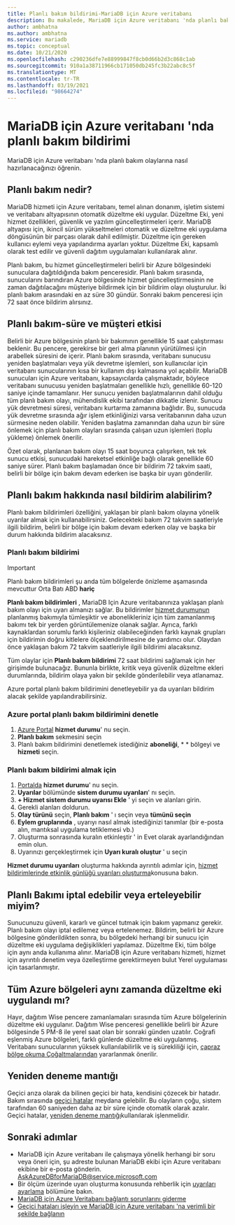 ```yaml
---
title: Planlı bakım bildirimi-MariaDB için Azure veritabanı
description: Bu makalede, MariaDB için Azure veritabanı 'nda planlı bakım bildirimi özelliği açıklanmaktadır
author: ambhatna
ms.author: ambhatna
ms.service: mariadb
ms.topic: conceptual
ms.date: 10/21/2020
ms.openlocfilehash: c290236dfe7e88999847f8cb0d66b2d3c868c1ab
ms.sourcegitcommit: 910a1a38711966cb171050db245fc3b22abc8c5f
ms.translationtype: MT
ms.contentlocale: tr-TR
ms.lasthandoff: 03/19/2021
ms.locfileid: "98664274"
---
```

# <a name="planned-maintenance-notification-in-azure-database-for-mariadb"></a>MariaDB için Azure veritabanı 'nda planlı bakım bildirimi

MariaDB için Azure veritabanı 'nda planlı bakım olaylarına nasıl hazırlanacağınızı öğrenin.

## <a name="what-is-a-planned-maintenance"></a>Planlı bakım nedir?

MariaDB hizmeti için Azure veritabanı, temel alınan donanım, işletim sistemi ve veritabanı altyapısının otomatik düzeltme eki uygular. Düzeltme Eki, yeni hizmet özellikleri, güvenlik ve yazılım güncelleştirmeleri içerir. MariaDB altyapısı için, ikincil sürüm yükseltmeleri otomatik ve düzeltme eki uygulama döngüsünün bir parçası olarak dahil edilmiştir. Düzeltme için gereken kullanıcı eylemi veya yapılandırma ayarları yoktur. Düzeltme Eki, kapsamlı olarak test edilir ve güvenli dağıtım uygulamaları kullanılarak alınır.

Planlı bakım, bu hizmet güncelleştirmeleri belirli bir Azure bölgesindeki sunuculara dağıtıldığında bakım penceresidir. Planlı bakım sırasında, sunucularını barındıran Azure bölgesinde hizmet güncelleştirmesinin ne zaman dağıtılacağını müşteriye bildirmek için bir bildirim olayı oluşturulur. İki planlı bakım arasındaki en az süre 30 gündür. Sonraki bakım penceresi için 72 saat önce bildirim alırsınız.

## <a name="planned-maintenance---duration-and-customer-impact"></a>Planlı bakım-süre ve müşteri etkisi

Belirli bir Azure bölgesinin planlı bir bakımının genellikle 15 saat çalıştırması beklenir. Bu pencere, gerekirse bir geri alma planının yürütülmesi için arabellek süresini de içerir. Planlı bakım sırasında, veritabanı sunucusu yeniden başlatmaları veya yük devretme işlemleri, son kullanıcılar için veritabanı sunucularının kısa bir kullanım dışı kalmasına yol açabilir. MariaDB sunucuları için Azure veritabanı, kapsayıcılarda çalışmaktadır, böylece veritabanı sunucusu yeniden başlatmaları genellikle hızlı, genellikle 60-120 saniye içinde tamamlanır. Her sunucu yeniden başlatmalarının dahil olduğu tüm planlı bakım olayı, mühendislik ekibi tarafından dikkatle izlenir. Sunucu yük devretmesi süresi, veritabanı kurtarma zamanına bağlıdır. Bu, sunucuda yük devretme sırasında ağır işlem etkinliğinizi varsa veritabanının daha uzun sürmesine neden olabilir. Yeniden başlatma zamanından daha uzun bir süre önlemek için planlı bakım olayları sırasında çalışan uzun işlemleri (toplu yükleme) önlemek önerilir.

Özet olarak, planlanan bakım olayı 15 saat boyunca çalışırken, tek tek sunucu etkisi, sunucudaki hareketsel etkinliğe bağlı olarak genellikle 60 saniye sürer. Planlı bakım başlamadan önce bir bildirim 72 takvim saati, belirli bir bölge için bakım devam ederken ise başka bir uyarı gönderilir.

## <a name="how-can-i-get-notified-of-planned-maintenance"></a>Planlı bakım hakkında nasıl bildirim alabilirim?

Planlı bakım bildirimleri özelliğini, yaklaşan bir planlı bakım olayına yönelik uyarılar almak için kullanabilirsiniz. Gelecekteki bakım 72 takvim saatleriyle ilgili bildirim, belirli bir bölge için bakım devam ederken olay ve başka bir durum hakkında bildirim alacaksınız.

### <a name="planned-maintenance-notification"></a>Planlı bakım bildirimi

> [!IMPORTANT]
> Planlı bakım bildirimleri şu anda tüm bölgelerde önizleme aşamasında mevcuttur Orta Batı ABD **hariç**

**Planlı bakım bildirimleri** , MariaDB Için Azure veritabanınıza yaklaşan planlı bakım olayı için uyarı almanızı sağlar. Bu bildirimler [hizmet durumunun](../service-health/overview.md) planlanmış bakımıyla tümleşiktir ve abonelikleriniz için tüm zamanlanmış bakımı tek bir yerden görüntülemenize olanak sağlar. Ayrıca, farklı kaynaklardan sorumlu farklı kişileriniz olabileceğinden farklı kaynak grupları için bildirimin doğru kitlelere ölçeklendirilmesine de yardımcı olur. Olaydan önce yaklaşan bakım 72 takvim saatleriyle ilgili bildirimi alacaksınız.

Tüm olaylar için **Planlı bakım bildirimi** 72 saat bildirimi sağlamak için her girişimde bulunacağız. Bununla birlikte, kritik veya güvenlik düzeltme ekleri durumlarında, bildirim olaya yakın bir şekilde gönderilebilir veya atlanamaz.

Azure portal planlı bakım bildirimini denetleyebilir ya da uyarıları bildirim alacak şekilde yapılandırabilirsiniz. 

### <a name="check-planned-maintenance-notification-from-azure-portal"></a>Azure portal planlı bakım bildirimini denetle

1. [Azure Portal](https://portal.azure.com) **hizmet durumu**' nu seçin.
2. **Planlı bakım** sekmesini seçin
3. Planlı bakım bildirimini denetlemek istediğiniz **aboneliği**, * * bölgeyi ve **hizmeti** seçin. 
   
### <a name="to-receive-planned-maintenance-notification"></a>Planlı bakım bildirimi almak için

1. [Portalda](https://portal.azure.com) **hizmet durumu**' nu seçin.
2. **Uyarılar** bölümünde **sistem durumu uyarıları**' nı seçin.
3. **+ Hizmet sistem durumu uyarısı Ekle** ' yi seçin ve alanları girin.
4. Gerekli alanları doldurun. 
5. **Olay türünü** seçin, **Planlı bakım** ' ı seçin veya **tümünü seçin**
6. **Eylem gruplarında** , uyarıyı nasıl almak istediğinizi tanımlar (bir e-posta alın, mantıksal uygulama tetiklemesi vb.)  
7. Oluşturma sonrasında kuralın etkinleştir ' in Evet olarak ayarlandığından emin olun.
8. Uyarınızı gerçekleştirmek için **Uyarı kuralı oluştur** ' u seçin

**Hizmet durumu uyarıları** oluşturma hakkında ayrıntılı adımlar için, [hizmet bildirimlerinde etkinlik günlüğü uyarıları oluşturma](../service-health/alerts-activity-log-service-notifications-portal.md)konusuna bakın.

## <a name="can-i-cancel-or-postpone-planned-maintenance"></a>Planlı Bakımı iptal edebilir veya erteleyebilir miyim?

Sunucunuzu güvenli, kararlı ve güncel tutmak için bakım yapmanız gerekir. Planlı bakım olayı iptal edilemez veya ertelenemez. Bildirim, belirli bir Azure bölgesine gönderildikten sonra, bu bölgedeki herhangi bir sunucu için düzeltme eki uygulama değişiklikleri yapılamaz. Düzeltme Eki, tüm bölge için aynı anda kullanıma alınır. MariaDB için Azure veritabanı hizmeti, hizmet için ayrıntılı denetim veya özelleştirme gerektirmeyen bulut Yerel uygulaması için tasarlanmıştır.

## <a name="are-all-the-azure-regions-patched-at-the-same-time"></a>Tüm Azure bölgeleri aynı zamanda düzeltme eki uygulandı mı?

Hayır, dağıtım Wise pencere zamanlamaları sırasında tüm Azure bölgelerinin düzeltme eki uygulanır. Dağıtım Wise penceresi genellikle belirli bir Azure bölgesinde 5 PM-8 ile yerel saat olan bir sonraki günden uzatılır. Coğrafi eşlenmiş Azure bölgeleri, farklı günlerde düzeltme eki uygulanmış. Veritabanı sunucularının yüksek kullanılabilirlik ve iş sürekliliği için, [çapraz bölge okuma Çoğaltmalarından](./concepts-read-replicas.md#cross-region-replication) yararlanmak önerilir.

## <a name="retry-logic"></a>Yeniden deneme mantığı

Geçici arıza olarak da bilinen geçici bir hata, kendisini çözecek bir hatadır. Bakım sırasında [geçici hatalar](./concepts-connectivity.md#transient-errors) meydana gelebilir. Bu olayların çoğu, sistem tarafından 60 saniyeden daha az bir süre içinde otomatik olarak azalır. Geçici hatalar, [yeniden deneme mantığı](./concepts-connectivity.md#handling-transient-errors)kullanılarak işlenmelidir.


## <a name="next-steps"></a>Sonraki adımlar

- MariaDB için Azure veritabanı ile çalışmaya yönelik herhangi bir soru veya öneri için, şu adreste bulunan MariaDB ekibi için Azure veritabanı ekibine bir e-posta gönderin. AskAzureDBforMariaDB@service.microsoft.com
- Bir ölçüm üzerinde uyarı oluşturma konusunda rehberlik için [uyarıları ayarlama](howto-alert-metric.md) bölümüne bakın.
- [MariaDB için Azure Veritabanı bağlantı sorunlarını giderme](howto-troubleshoot-common-connection-issues.md)
- [Geçici hataları işleyin ve MariaDB için Azure veritabanı 'na verimli bir şekilde bağlanın](concepts-connectivity.md)
